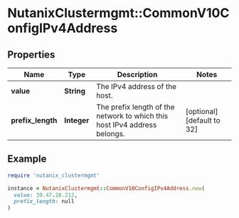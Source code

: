 # NutanixClustermgmt::CommonV10ConfigIPv4Address

## Properties

| Name | Type | Description | Notes |
| ---- | ---- | ----------- | ----- |
| **value** | **String** | The IPv4 address of the host.  |  |
| **prefix_length** | **Integer** | The prefix length of the network to which this host IPv4 address belongs.  | [optional][default to 32] |

## Example

```ruby
require 'nutanix_clustermgmt'

instance = NutanixClustermgmt::CommonV10ConfigIPv4Address.new(
  value: 39.47.28.212,
  prefix_length: null
)
```

